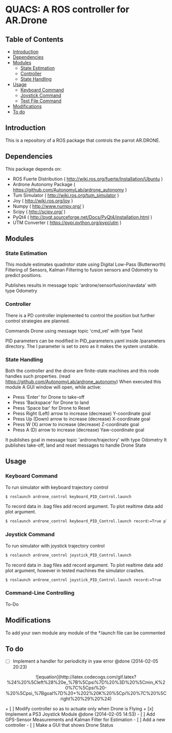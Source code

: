# QUACS: A ROS controller for AR.Drone

## Table of Contents

- [Introduction](#introduction)
- [Dependencies](#dependencies)
- [Modules](#odules)
	- [State Estimation](#state-estimation)
	- [Controller](#controller)
	- [State Handling](#state-handling)
- [Usage](#usage)
	- [Keyboard Command](#keyboard-command)
	- [Joystick Command](#joystick-command)
	- [Text File Command](#text-file-command)
- [Modifications](#modifications)
- [To do](#to-do)

## Introduction
This is a repository of a ROS package that controls the parrot AR.DRONE.

## Dependencies
This package depends on:

* ROS Fuerte Distribution ( http://wiki.ros.org/fuerte/Installation/Ubuntu )
* Ardrone Autonomy Package ( https://github.com/AutonomyLab/ardrone_autonomy )
* Tum Simulator ( http://wiki.ros.org/tum_simulator )
* Joy ( http://wiki.ros.org/joy )
* Numpy ( http://www.numpy.org/ )
* Scipy ( http://scipy.org/ ) 
* PyQt4 ( http://pyqt.sourceforge.net/Docs/PyQt4/installation.html )
* UTM Converter ( https://pypi.python.org/pypi/utm )

## Modules
### State Estimation
This module estimates quadrotor state using Digital Low-Pass (Butterworth) Filtering of Sensors, Kalman Filtering to fusion sensors and Odometry to predict positions. 

Publishes results in message topic 'ardrone/sensorfusion/navdata' with type Odometry

### Controller
There is a PD controller implemented to control the position but further control strategies are planned. 

Commands Drone using message topic 'cmd_vel' with type Twist

PID parameters can be modified in PID_parameters.yaml inside /parameters directory. The I parameter is set to zero as it makes the system unstable. 


### State Handling
Both the controller and the drone are finite-state machines and this node handles such properties. (read https://github.com/AutonomyLab/ardrone_autonomy)
When executed this module A GUI window will open, while active:

* Press 'Enter' for Drone to take-off
* Press 'Backspace' for Drone to land
* Press 'Space bar' for Drone to Reset
* Press Right (Left) arrow to increase (decrease) Y-coordinate goal
* Press Up (Down) arrow to increase (decrease) X-coordinate goal
* Press W (X) arrow to increase (decrease) Z-coordinate goal
* Press A (D) arrow to increase (decrease) Yaw-coordinate goal

It publishes goal in message topic 'ardrone/trajectory' with type Odometry
It publishes take-off, land and reset messages to handle Drone State

## Usage
### Keyboard Command
To run simulator with keyboard trajectory control
```bash
$ roslaunch ardrone_control keyboard_PID_Control.launch
```
To record data in .bag files add record argument. To plot realtime data add plot argument.  
```bash
$ roslaunch ardrone_control keyboard_PID_Control.launch record:=True plot:=True
```

### Joystick Command
To run simulator with joystick trajectory control
```bash
$ roslaunch ardrone_control joystick_PID_Control.launch
```
To record data in .bag files add record argument. To plot realtime data add plot argument, however in tested machines the simulator crashes.  
```bash
$ roslaunch ardrone_control joystick_PID_Control.launch record:=True
```

### Command-Line Controlling
To-Do

## Modifications
To add your own module any module of the *.launch file can be commented 

## To do

+ [ ] Implement a handler for periodicity in yaw error  @done (2014-02-05 20:23)
<p align="center">
![equation](http://latex.codecogs.com/gif.latex?%24%20%5Cleft%28%20e_%7B%5Cpsi%7D%20%3D%20%5Cmin_K%20%7C%5Cpsi%20-%20%5Cpsi_%7Bgoal%7D%20&plus;%202%20K%20%5Cpi%20%7C%20%5Cright%20%29%20%24)
</p> 
+ [ ] Modify controller so as to actuate only when Drone is Flying  
+ [x] Implement a PS3 Joystick Module  @done (2014-02-05 14:53)
- [ ] Add GPS-Sensor Measurements and Kalman Filter for Estimation
- [ ] Add a new controller
- [ ] Make a GUI that shows Drone Status


